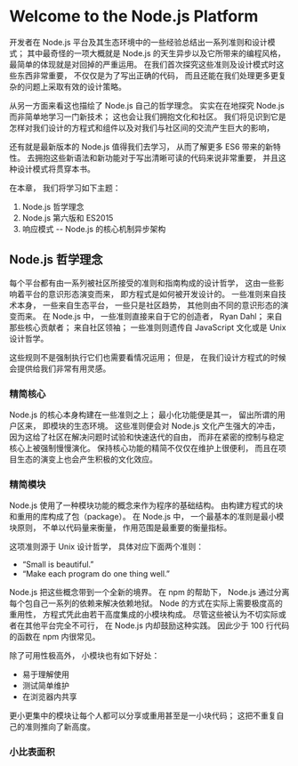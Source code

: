 # Welcome to the Node.js Platform

开发者在 Node.js 平台及其生态环境中的一些经验总结出一系列准则和设计模式； 其中最奇怪的一项大概就是 Node.js 的天生异步以及它所带来的编程风格， 最简单的体现就是对回掉的严重运用。 在我们首次探究这些准则及设计模式时这些东西非常重要， 不仅仅是为了写出正确的代码， 而且还能在我们处理更多更复杂的问题上采取有效的设计策略。

从另一方面来看这也描绘了 Node.js 自己的哲学理念。 实实在在地探究 Node.js 而非简单地学习一门新技术； 这也会让我们拥抱文化和社区。 我们将见识到它是怎样对我们设计的方程式和组件以及对我们与社区间的交流产生巨大的影响，

还有就是最新版本的 Node.js 值得我们去学习， 从而了解更多 ES6 带来的新特性。 去拥抱这些新语法和新功能对于写出清晰可读的代码来说非常重要， 并且这种设计模式将贯穿本书。

在本章， 我们将学习如下主题：

1. Node.js 哲学理念
1. Node.js 第六版和 ES2015
1. 响应模式 -- Node.js 的核心机制异步架构


## Node.js 哲学理念

每个平台都有由一系列被社区所接受的准则和指南构成的设计哲学， 这由一些影响着平台的意识形态演变而来， 即方程式是如何被开发设计的。  一些准则来自技术本身， 一些来自生态平台， 一些只是社区趋势， 其他则由不同的意识形态的演变而来。 在 Node.js 中， 一些准则直接来自于它的创造者， Ryan Dahl； 来自那些核心贡献者； 来自社区领袖； 一些准则则遗传自 JavaScript 文化或是 Unix 设计哲学。

这些规则不是强制执行它们也需要看情况运用； 但是， 在我们设计方程式的时候会提供给我们非常有用灵感。

### 精简核心

Node.js 的核心本身构建在一些准则之上； 最小化功能便是其一， 留出所谓的用户区来， 即模块的生态环境。 这些准则便会对  Node.js 文化产生强大的冲击， 因为这给了社区在解决问题时试验和快速迭代的自由， 而非在紧密的控制与稳定核心上被强制慢慢演化。 保持核心功能的精简不仅仅在维护上很便利， 而且在项目生态的演变上也会产生积极的文化效应。

### 精简模块

Node.js 使用了一种模块功能的概念来作为程序的基础结构。 由构建方程式的块和重用的库构成了包（package）。 在 Node.js 中， 一个最基本的准则是最小模块原则， 不单以代码量来衡量， 作用范围是最重要的衡量指标。

这项准则源于 Unix 设计哲学， 具体对应下面两个准则：
* “Small is beautiful.”
* “Make each program do one thing well.”

Node.js 把这些概念带到一个全新的境界。 在 npm 的帮助下， Node.js 通过分离每个包自己一系列的依赖来解决依赖地狱。 Node 的方式在实际上需要极度高的重用性， 方程式凭此由若干高度集成的小模块构成。 尽管这些被认为不切实际或者在其他平台完全不可行， 在 Node.js 内却鼓励这种实践。 因此少于 100 行代码的函数在 npm 内很常见。

除了可用性极高外， 小模块也有如下好处：
* 易于理解使用
* 测试简单维护
* 在浏览器内共享

更小更集中的模块让每个人都可以分享或重用甚至是一小块代码； 这把不重复自己的准则推向了新高度。

### 小比表面积
